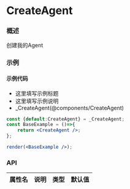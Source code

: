 
# CreateAgent


### 概述

创建我的Agent


### 示例

#### 示例代码

- 这里填写示例标题
- 这里填写示例说明
- _CreateAgent(@components/CreateAgent)

```jsx
const {default:CreateAgent} = _CreateAgent;
const BaseExample = ()=>{
    return <CreateAgent />;
};

render(<BaseExample />);

```


### API

|属性名|说明|类型|默认值|
|  ---  | ---  | --- | --- |

